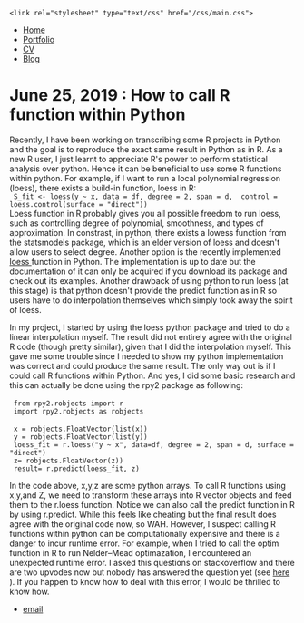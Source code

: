 <html>
  <head>
    <title>Compilation Failed </title>
    
    <link rel="stylesheet" type="text/css" href="/css/main.css">
  
  </head>


  <body>
    <nav>
<ul>
<li><a href="/">Home</a></li>
<li><a href="/portfolio">Portfolio</a></li>
<li><a href="/cv">CV</a></li>
<li><a href="/blog">Blog</a></li>
</ul>
    </nav>
<div class="container">
<h1>June 25, 2019 : How to call R function within Python</h1>


<div class="post">
 <p>
 Recently, I have been working on transcribing some R projects in Python and the goal is to reproduce the exact same
 result in Python as in R. As a new R user, I just learnt to appreciate R's power to perform statistical analysis over python. Hence it can be beneficial to use some R functions within python. For example, if I want to run a local polynomial regression (loess), there exists a build-in function, loess in R:
 <br>
<code> S_fit <- loess(y ~ x, data = df, degree = 2, span = d,  control = loess.control(surface = "direct"))</code><br>
Loess function in R probably gives you all possible freedom to run loess, such as controlling degree of polynomial, smoothness, and types of approximation. In constrast, in python, there exists a lowess function from the statsmodels package, which is an elder version of loess and doesn't allow users to select degree. Another option is the recently implemented <a href="https://pypi.org/project/loess/"> loess </a> function in Python. The implementation is up to date but the documentation of it can only be acquired if you download its package and check out its examples. Another drawback of using python to run loess (at this stage) is that python doesn't provide the predict function as in R so users have to do interpolation themselves which simply took away the spirit of loess.
 </p>
   
 <p> In my project, I started by using the loess python package and tried to do a linear interpolation myself. The result did not entirely agree with the original R code (though pretty similar), given that I did the interpolation myself. This gave me some trouble since I needed to show my python implementation was correct and could produce the same result. The only way out is if I could call R functions within Python. And yes, I did some basic research and this can actually be done using the rpy2 package as following: 
  <br>
  <br> <code> from rpy2.robjects import r</code>
  <br> <code> import rpy2.robjects as robjects</code>
  <br>
  <br> <code> x = robjects.FloatVector(list(x))</code>
  <br> <code> y = robjects.FloatVector(list(y))</code>
  <br> <code> loess_fit = r.loess("y ~ x", data=df, degree = 2, span = d, surface = "direct") </code>
  <br> <code> z= robjects.FloatVector(z))</code> 
  <br> <code> result= r.predict(loess_fit, z)</code> 
 </p>

 <p>
  In the code above, x,y,z are some python arrays. To call R functions using x,y,and Z, we need to transform these arrays into R vector objects and feed them to the r.loess function. Notice we can also call the predict function in R by using r.predict. While this feels like cheating but the final result does agree with the original code now, so WAH. However, I suspect calling R functions within python can be computationally expensive and there is a danger to incur runtime error. For example, when I tried to call the optim function in R to run Nelder–Mead optimazation, I encountered an unexpected runtime error. I asked this questions on stackoverflow and there are two upvodes now but nobody has answered the question yet (see <a href="https://stackoverflow.com/questions/56738399/how-to-avoid-rruntimeerror-when-calling-r-stats-optim-function-within-python-usi/"> here </a>). If you happen to know how to deal with this error, I would be thrilled to know how.
 </p>
 


</div>


</div>
  
  <footer>
   <ul>
   <li><a href="jiguang.li@yale.edu">email</a></li>
   </ul>
  </footer>
  </body>

</html>
